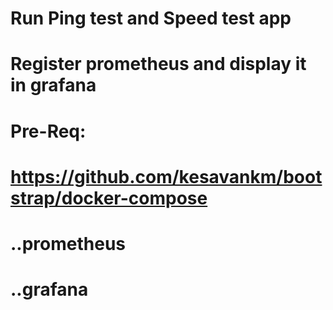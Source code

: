 # Run Ping test and Speed test app
# Register prometheus and display it in grafana

# Pre-Req:
# https://github.com/kesavankm/bootstrap/docker-compose
#   ..prometheus
#   ..grafana
